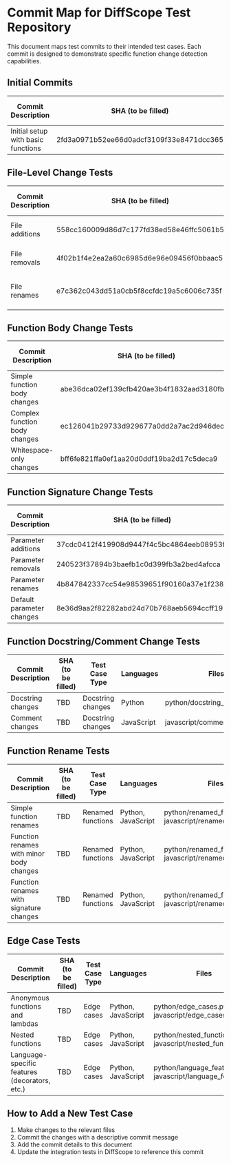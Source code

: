 # Commit Map for DiffScope Test Repository

This document maps test commits to their intended test cases. Each commit is designed to demonstrate specific function change detection capabilities.

## Initial Commits

| Commit Description | SHA (to be filled) | Test Case Type | Languages | Files |
|-------------------|-------------------|---------------|-----------|-------|
| Initial setup with basic functions | 2fd3a0971b52ee66d0adcf3109f33e8471dcc365 | Baseline | Python, JavaScript | python/basic_functions.py, javascript/basic_functions.js |

## File-Level Change Tests

| Commit Description | SHA (to be filled) | Test Case Type | Languages | Files |
|-------------------|-------------------|---------------|-----------|-------|
| File additions | 558cc160009d86d7c177fd38ed58e46ffc5061b5 | File-level changes | Python, JavaScript | python/util_functions.py, javascript/util_functions.js |
| File removals | 4f02b1f4e2ea2a60c6985d6e96e09456f0bbaac5 | File-level changes | Python, JavaScript | python/to_be_removed.py, javascript/to_be_removed.js |
| File renames | e7c362c043dd51a0cb5f8ccfdc19a5c6006c735f | File-level changes | Python, JavaScript | python/old_name.py → python/new_name.py, javascript/old_name.js → javascript/new_name.js |

## Function Body Change Tests

| Commit Description | SHA (to be filled) | Test Case Type | Languages | Files |
|-------------------|-------------------|---------------|-----------|-------|
| Simple function body changes | abe36dca02ef139cfb420ae3b4f1832aad3180fb | Body changes | Python, JavaScript | python/basic_functions.py, javascript/basic_functions.js |
| Complex function body changes | ec126041b29733d929677a0dd2a7ac2d946deca0 | Body changes | Python, JavaScript | python/complex_functions.py, javascript/complex_functions.js |
| Whitespace-only changes | bff6fe821ffa0ef1aa20d0ddf19ba2d17c5deca9 | Body changes | Python, JavaScript | python/whitespace_changes.py, javascript/whitespace_changes.js |

## Function Signature Change Tests

| Commit Description | SHA (to be filled) | Test Case Type | Languages | Files |
|-------------------|-------------------|---------------|-----------|-------|
| Parameter additions | 37cdc0412f419908d9447f4c5bc4864eeb08953f | Signature changes | Python, JavaScript | python/signature_changes.py, javascript/signature_changes.js |
| Parameter removals | 240523f37894b3baefb1c0d399fb3a2bed4afcca | Signature changes | Python, JavaScript | python/signature_changes.py, javascript/signature_changes.js |
| Parameter renames | 4b847842337cc54e98539651f90160a37e1f2383 | Signature changes | Python, JavaScript | python/signature_changes.py, javascript/signature_changes.js |
| Default parameter changes | 8e36d9aa2f82282abd24d70b768aeb5694ccff19 | Signature changes | Python, JavaScript | python/signature_changes.py, javascript/signature_changes.js |

## Function Docstring/Comment Change Tests

| Commit Description | SHA (to be filled) | Test Case Type | Languages | Files |
|-------------------|-------------------|---------------|-----------|-------|
| Docstring changes | TBD | Docstring changes | Python | python/docstring_changes.py |
| Comment changes | TBD | Docstring changes | JavaScript | javascript/comment_changes.js |

## Function Rename Tests

| Commit Description | SHA (to be filled) | Test Case Type | Languages | Files |
|-------------------|-------------------|---------------|-----------|-------|
| Simple function renames | TBD | Renamed functions | Python, JavaScript | python/renamed_functions.py, javascript/renamed_functions.js |
| Function renames with minor body changes | TBD | Renamed functions | Python, JavaScript | python/renamed_functions.py, javascript/renamed_functions.js |
| Function renames with signature changes | TBD | Renamed functions | Python, JavaScript | python/renamed_functions.py, javascript/renamed_functions.js |

## Edge Case Tests

| Commit Description | SHA (to be filled) | Test Case Type | Languages | Files |
|-------------------|-------------------|---------------|-----------|-------|
| Anonymous functions and lambdas | TBD | Edge cases | Python, JavaScript | python/edge_cases.py, javascript/edge_cases.js |
| Nested functions | TBD | Edge cases | Python, JavaScript | python/nested_functions.py, javascript/nested_functions.js |
| Language-specific features (decorators, etc.) | TBD | Edge cases | Python, JavaScript | python/language_features.py, javascript/language_features.js |

## How to Add a New Test Case

1. Make changes to the relevant files
2. Commit the changes with a descriptive commit message
3. Add the commit details to this document
4. Update the integration tests in DiffScope to reference this commit 
